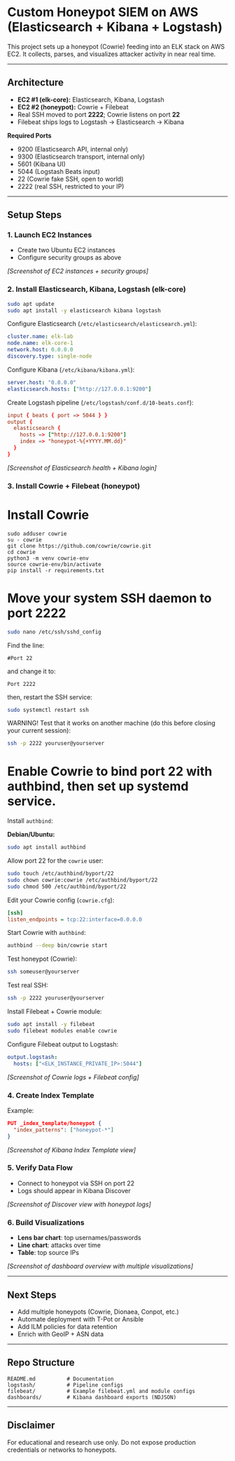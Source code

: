 # Custom Honeypot SIEM on AWS (Elasticsearch + Kibana + Logstash)

This project sets up a honeypot (Cowrie) feeding into an ELK stack on AWS EC2. It collects, parses, and visualizes attacker activity in near real time.

---

## Architecture
- **EC2 #1 (elk-core):** Elasticsearch, Kibana, Logstash
- **EC2 #2 (honeypot):** Cowrie + Filebeat
- Real SSH moved to port **2222**; Cowrie listens on port **22**
- Filebeat ships logs to Logstash → Elasticsearch → Kibana

**Required Ports**
- 9200 (Elasticsearch API, internal only)
- 9300 (Elasticsearch transport, internal only)
- 5601 (Kibana UI)
- 5044 (Logstash Beats input)
- 22 (Cowrie fake SSH, open to world)
- 2222 (real SSH, restricted to your IP)

---

## Setup Steps

### 1. Launch EC2 Instances
- Create two Ubuntu EC2 instances
- Configure security groups as above

*[Screenshot of EC2 instances + security groups]*

### 2. Install Elasticsearch, Kibana, Logstash (elk-core)
   ```bash
   sudo apt update
   sudo apt install -y elasticsearch kibana logstash
   ```

Configure Elasticsearch (`/etc/elasticsearch/elasticsearch.yml`):
```yaml
cluster.name: elk-lab
node.name: elk-core-1
network.host: 0.0.0.0
discovery.type: single-node
```

Configure Kibana (`/etc/kibana/kibana.yml`):
```yaml
server.host: "0.0.0.0"
elasticsearch.hosts: ["http://127.0.0.1:9200"]
```

Create Logstash pipeline (`/etc/logstash/conf.d/10-beats.conf`):
```conf
input { beats { port => 5044 } }
output {
  elasticsearch {
    hosts => ["http://127.0.0.1:9200"]
    index => "honeypot-%{+YYYY.MM.dd}"
  }
}
```

*[Screenshot of Elasticsearch health + Kibana login]*

### 3. Install Cowrie + Filebeat (honeypot)
# Install Cowrie
   ```
   sudo adduser cowrie
   su - cowrie
   git clone https://github.com/cowrie/cowrie.git
   cd cowrie
   python3 -m venv cowrie-env
   source cowrie-env/bin/activate
   pip install -r requirements.txt
   ```
# Move your system SSH daemon to port 2222
   ```bash
   sudo nano /etc/ssh/sshd_config
   ```
Find the line:
   ```
   #Port 22
   ```
and change it to:
   ```
   Port 2222
   ```
then, restart the SSH service:
   ```bash
   sudo systemctl restart ssh
   ```
WARNING! Test that it works on another machine (do this before closing your current session):
   ```bash
   ssh -p 2222 youruser@yourserver
   ```

# Enable Cowrie to bind port 22 with authbind, then set up systemd service.

Install `authbind`:

   **Debian/Ubuntu:**
   ```bash
   sudo apt install authbind
   ```
Allow port 22 for the `cowrie` user:
   ```bash
   sudo touch /etc/authbind/byport/22
   sudo chown cowrie:cowrie /etc/authbind/byport/22
   sudo chmod 500 /etc/authbind/byport/22
   ```
Edit your Cowrie config (`cowrie.cfg`):
   ```ini
   [ssh]
   listen_endpoints = tcp:22:interface=0.0.0.0
   ```

Start Cowrie with `authbind`:
   ```bash
   authbind --deep bin/cowrie start
   ```

Test honeypot (Cowrie):
  ```bash
  ssh someuser@yourserver
  ```

Test real SSH:
  ```bash
  ssh -p 2222 youruser@yourserver
  ```

Install Filebeat + Cowrie module:
   ```bash
   sudo apt install -y filebeat
   sudo filebeat modules enable cowrie
   ```
Configure Filebeat output to Logstash:
   ```yaml
   output.logstash:
     hosts: ["<ELK_INSTANCE_PRIVATE_IP>:5044"]
   ```


*[Screenshot of Cowrie logs + Filebeat config]*

### 4. Create Index Template
Example:
```json
PUT _index_template/honeypot {
  "index_patterns": ["honeypot-*"]
}
```

*[Screenshot of Kibana Index Template view]*

### 5. Verify Data Flow
- Connect to honeypot via SSH on port 22
- Logs should appear in Kibana Discover

*[Screenshot of Discover view with honeypot logs]*

### 6. Build Visualizations
- **Lens bar chart**: top usernames/passwords
- **Line chart**: attacks over time
- **Table**: top source IPs

*[Screenshot of dashboard overview with multiple visualizations]*

---

## Next Steps
- Add multiple honeypots (Cowrie, Dionaea, Conpot, etc.)
- Automate deployment with T-Pot or Ansible
- Add ILM policies for data retention
- Enrich with GeoIP + ASN data

---

## Repo Structure
```
README.md          # Documentation
logstash/          # Pipeline configs
filebeat/          # Example filebeat.yml and module configs
dashboards/        # Kibana dashboard exports (NDJSON)
```

---

## Disclaimer
For educational and research use only. Do not expose production credentials or networks to honeypots.
